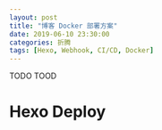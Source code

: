 ```yaml
---
layout: post
title: "博客 Docker 部署方案"
date: 2019-06-10 23:30:00
categories: 折腾
tags: [Hexo, Webhook, CI/CD, Docker]
---
```


TODO
TOOD

<!-- more -->

# Hexo Deploy

